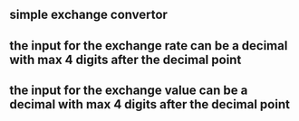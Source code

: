 ## simple exchange convertor
## the input for the exchange rate can be a decimal with max 4 digits after the decimal point
## the input for the exchange value can be a decimal with max 4 digits after the decimal point

